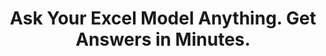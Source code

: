 ---
aliases: 
  - /solutions/share-spreadsheets-and-presentations-online/
  - /solutions/compatibility-with-excel-and-powerpoint/
  - /solutions/track-changes-from-an-excel-file/
  - /solutions/collaborative-decision-making-software/
  - /solutions/spreadsheet-collaboration-software/
  - /solutions/collaboration/
  - /solutions/multidimensional-olap-analysis-online/
  - /product-tour/
  - /solutions/
  - /features/
  - /why-visyond/
title: Ask Your Excel Model Anything. Get Answers in Minutes.
metaTags: >-
  <meta property="og:title" content="Ask Your Excel Model Anything. Share Answers in Minutes.">
  <meta property="og:type" content="website">
  <meta property="og:image" content="https://visyond.com/img/thumbnails/Thumbnail - Homepage 2022.png">
  <meta property="og:description" content="Visualize your spreadsheets as predictive dashboards, automate Financial Statements, What-if and Risk analyses.">
  <meta property="og:url" content="https://visyond.com">
  <meta name="description" content="Visualize your spreadsheets as predictive dashboards, automate Financial Statements, What-if and Risk analyses.">
topTitle: >-
  Ask Your Excel Model Anything. Share Answers <span style="color: #0086ff;">in Minutes</span>.
topDescription: >-
  <div class="home-hero__topSubtitle-subtitle">
  Visualize your spreadsheets as predictive dashboards, automate Financial Statements, What-if and Risk analyses.
  </br></br>
  Protect sensitive data and reduce information overload by letting each collaborator interact only with what they need.
  </div>
useCasesHeader: What would you like to do?
useCaseSection:
  - useCaseSectionContent:
      - useCaseTitle: Gather Data
        useCaseImage: /img/demo/Goals Dashboards Thumbnail.jpg
        isVisible: true
        useCaseDescription: >-
          Gather data from different stakeholders, exposing only specific parts of the spreadsheet. Track contributions and improve accountability. Separate the model’s logic and data into different layers.
      - useCaseTitle: Protect Spreadsheets from People
        useCaseImage: /img/demo/Goals Dashboards Thumbnail.jpg
        isVisible: true
        useCaseDescription: >-
          Prevent people from accidentally corrupting the model. Establish a safe, interactive layer where teams can query the model without interfering with each other or changing the central calculation engine.
        useCaseURL: /solutions/what-if-analysis/
      - useCaseTitle: Protect People from Spreadsheets
        useCaseImage: /img/demo/Goals Dashboards Thumbnail.jpg
        isVisible: true
        useCaseDescription: >-
          Show only what matters to your collaborators and enable them to safely 'play' with it.
        useCaseURL: /solutions/what-if-analysis/  
      - useCaseTitle: Predictive ‘What-if’ Dashboards for Decision Making
        useCaseImage: /img/demo/Goals Dashboards Thumbnail.jpg
        isVisible: true
        useCaseDescription: >-
          Link your spreadsheet models to interactive online dashboards, and empower collaborators to visualize forecasts and test scenarios.
      - useCaseTitle: Predictive ‘What-if’ Dashboards for Decision Making
        useCaseImage: /img/demo/Goals Dashboards Thumbnail.jpg
        isVisible: true
        useCaseDescription: >-
          Link your spreadsheet models to interactive online dashboards, and empower collaborators to visualize forecasts and test scenarios.
      - useCaseTitle: Predictive ‘What-if’ Dashboards for Decision Making
        useCaseImage: /img/demo/Goals Dashboards Thumbnail.jpg
        isVisible: true
        useCaseDescription: >-
          Link your spreadsheet models to interactive online dashboards, and empower collaborators to visualize forecasts and test scenarios.
      - useCaseTitle: Predictive ‘What-if’ Dashboards for Decision Making
        useCaseImage: /img/demo/Goals Dashboards Thumbnail.jpg
        isVisible: true
        useCaseDescription: >-
          Link your spreadsheet models to interactive online dashboards, and empower collaborators to visualize forecasts and test scenarios.
    useCaseSectionTitle: Make Collaboration Secure and Improve Accountability
  - useCaseSectionContent:
      - useCaseTitle: Pricing and Valuation Calculators
        useCaseImage: /img/demo/Goals Dashboards Thumbnail.jpg
        isVisible: true
        useCaseDescription: >-
          Turn your model into calculator blah-blah-blah.
      - useCaseTitle: Scenario Forecasting and What-if Calculators
        useCaseImage: /img/demo/Goals Dashboards Thumbnail.jpg
        isVisible: true
        useCaseDescription: >-
          Turn your model into calculator blah-blah-blah.
      - useCaseTitle: Presentations for Management or Clients
        useCaseImage: /img/demo/Goals Dashboards Thumbnail.jpg
        isVisible: true
        useCaseDescription: >-
          Turn your model into calculator blah-blah-blah.          
    useCaseSectionTitle: Create Interactive Reports   
  - useCaseSectionContent:
      - useCaseTitle: Budget vs. Actual
        useCaseImage: /img/demo/Goals Dashboards Thumbnail.jpg
        isVisible: true
        useCaseDescription: >-
          Easily do budget vs actual
      - useCaseTitle: Scenario Comparison and What-if Analysis
        useCaseImage: /img/demo/Goals Dashboards Thumbnail.jpg
        isVisible: true
        useCaseDescription: >-
          What-if you could do what-if analysis blah blah blah.        
    useCaseSectionTitle: Insights and Analytics   
  - useCaseSectionContent:
      - useCaseTitle: Generate Financial Statements from Your Spreadsheet
        useCaseImage: /img/demo/Goals Dashboards Thumbnail.jpg
        isVisible: true
        useCaseDescription: >-
          Transform your spreadsheet model and its forecasts into Balance Sheets, Income and Cash Flow Statements.
    useCaseSectionTitle: Financial Statements
  - useCaseSectionContent:
      - useCaseTitle: Distribute models and blah blah
        useCaseImage: /img/demo/Goals Dashboards Thumbnail.jpg
        isVisible: true
        useCaseDescription: >-
          Transform your spreadsheet model and its forecasts into Balance Sheets, Income and Cash Flow Statements.
    useCaseSectionTitle: Spreadsheet Modeling
StepsHeader: >-
      3 Simple Steps to Save Countless Hours
StepsSubtitle: >-
      No installations. Easy-to-use. Value from day one.
StepsBlock:
  - descr: >-
      Import your spreadsheet or create one in Visyond, turning it into a collaborative platform for predictive dashboards and self-service analysis.</br></br>
      Complement your existing toolkit (Excel add-ins, BI-tools) for quick and agile business case development, and build a solid foundation for decision making.
    benefitsList:
      - text: >-
          No need to install anything. Visyond works in the browser, on any operating system.
      - text: >-
           Fully utilize your Excel modeling experience - Visyond uses the same formulas and syntax.
      - text: >-
           Improve your workflows by reducing errors, controlling access, and tracking changes and scenarios.       
    infoVideo: /video/3 steps/Step 1 - Connect Your Spreadsheet.mp4
    infoVideoPoster: /video/3 steps/Step 1 - Connect Your Spreadsheet.jpg
    image: /img/home/step1.png
    title: 'Import Your Spreadsheet'
    titlePrefix: '1'
  - descr: >-
      Get ready-to-present What-if analysis reports with a few clicks. It’s that simple.</br></br>
      Deliver reliable insights and reduce the risk of errors.
    benefitsList:
      - text: >-    
          You don’t need to move data across many tools - analyses are in the cloud together with the model, its scenarios and dashboards.
      - text: >-
          Both novices and experts can easily analyze data, and build powerful workflows that are difficult and expensive to set up otherwise.
      - text: >-
          No-code and no need for maintenance if the spreadsheet changes.
    infoVideo: /video/3 steps/Step 2 - Analyze with a Few Clicks.mp4
    infoVideoPoster: /video/3 steps/Step 2 - Analyze with a Few Clicks.jpg      
    image: /img/home/step2.png  
    title: 'Understand How Changes Impact Forecasts'
    titlePrefix: '2'   
  - descr: >-
      Create interactive ‘what-if’ dashboards to visualize scenarios and forecasts, powered by your model’s calculations, without exposing the intricacies of the spreadsheet.
    benefitsList:
      - text: >-
          Viewers playing with the numbers on the dashboard can’t break the spreadsheet (or even see it, if you so wish).
      - text: >-
          Each stakeholder has a unique view depending on which worksheets and dashboards they are allowed to see.
      - text: >-
          Dashboards are secure and always up-to-date visualization layers on top of your spreadsheet, which acts as a calculation engine in the cloud (a single source of truth).             
    infoVideo: /video/3 steps/Step 3 - Share Insights via Dashboards.mp4
    infoVideoPoster: /video/Step 3 - Share Insights via Dashboards.jpg    
    image: /img/home/step4.png
    title: 'Share Insights via Predictive Dashboards'
    titlePrefix: '3'  
FeaturesHeader: 'Be Prepared for Any Scenario and What-if Question'
infoBlockFirst:
  - benefitsList:
      - text: >-
          Answer ‘what-if’ questions with Scenario Analysis.
      - text: >-
          Visualize the cells that change between scenarios with Scenario Waterfall Analysis.
      - text: >-
          Track assumptions and scenarios from your collaborators, and always know where the numbers are coming from.
      - text: >-
          Empower collaborators to test scenarios independently via interactive dashboards, shielding them from information overload.
    descr: >-
      Analyze scenarios, create forecasts, compare Budget vs Actual and turn scenario planning into a truly collaborative experience.
    infoVideo: '/video/Create, Compare and Analyze Scenarios On-the-fly - Visyond.mp4'
    infoVideoPoster: '/video/Create, Compare and Analyze Scenarios On-the-fly - Visyond.jpg'
    title: 'Scenario Planning and Forecasting'
    demoLink: 'https://visyond.com/project/f884b9bd-2d01-4baf-b1cb-f8a037ab5c28'
  - benefitsList:
      - text: Visualize the impact of important cells with Tornado Analysis.
      - text: Learn what really drives your decision metrics and see how sensitive your model is to changes with Sensitivity Analysis.   
      - text: Analyze risks with Monte Carlo simulations.
      - text: >-
          Get presentation-ready analysis charts and securely share them with collaborators.
      - text: >-
          Extend your collaborators’ analyses without anyone losing or corrupting data.
    descr: >-
      Analyze important decision metrics, and empower teams to self-serve and collaborate on analyses. All this - in a single platform that connects spreadsheets, analyses and dashboards.
    infoVideo: /video/Visualize the Impact of Important Business Drivers - Visyond.mp4
    infoVideoPoster: /video/Visualize the Impact of Important Business Drivers - Visyond.jpg
    title: What-if Analysis and Monte Carlo Simulations
  - benefitsList:
      - text: >-
          Creating a dashboard is easy. Add output cells with decision metrics from your spreadsheet, select input cells, style them as sliders or dropdowns, throw in some charts, and your dashboard is ready to go!
      - text: >-
          Your spreadsheet is safe. Changing data on the dashboard does not change the spreadsheet.
      - text: >-
          Control access. Share only specific dashboards and scenarios with specific collaborators.
    descr: >-
      Link your spreadsheet models to interactive online dashboards, and securely share them online. Empower your team or clients to visualize forecasts and scenarios without the risk of breaking the spreadsheet.
    infoVideo: /video/Share Insights with Spreadsheet-driven Dashboards - Visyond.mp4
    infoVideoPoster: /video/Share Insights with Spreadsheet-driven Dashboards - Visyond.jpg
    title: Predictive ‘What-if’ Dashboards     
visForHeader: 'Visyond Is for Everyone Who Makes Decisions Based on Spreadsheets'
functionTitle: Functions
caseTitle: Use Cases
industryTitle: Industries
functionList:
  - image: /img/home/visForColumn1/function2.png
    text: Analysts and Modelers
  - image: /img/home/visForColumn1/function1.png
    text: CxOs & Decision Makers
  - image: /img/home/visForColumn1/function3.png
    text: Sales & Communication
  - image: /img/home/visForColumn1/function4.png
    text: Consultants
caseList:
  - image: /img/home/visForColumn2/case1.png
    text: Risk Analysis & Simulations
  - image: /img/home/visForColumn2/case2.png
    text: Planning & Modelling
  - image: /img/home/visForColumn2/case3.png
    text: Budgeting & Forecasting
  - image: /img/home/visForColumn2/case4.png
    text: Financial Reporting
  - image: /img/home/visForColumn2/case5.png
    text: Investment Analysis
  - image: /img/home/visForColumn2/case6.png
    text: Scenario Analysis
industryList:
  - image: /img/home/visForColumn3/industry1.png
    text: Banking
  - image: /img/home/visForColumn3/industry5.png
    text: Management Consulting
  - image: /img/home/visForColumn3/industry2.png
    text: Financial Services
  - image: /img/home/visForColumn3/industry6.png
    text: Telecommunication
  - image: /img/home/visForColumn3/industry3.png
    text: Real Estate
  - image: /img/home/visForColumn3/industry4.png
    text: Insurance     
AddinCloudHeader: 'Work the Way You Like'
summary:
  - content: >-
      Get the Excel add-in if you want to use macros, other add-ins and cutting-edge Excel features, or to work with very large spreadsheets.
    title: Excel Add-in
    image: /img/home/excelAddinIcon.png
    buttonText: Get Add-in
    buttonLink: https://appsource.microsoft.com/en-us/product/office/WA200002940
  - content: >-
      Sign up for the cloud platform if you want advanced collaboration on spreadsheets, scenarios, analyses and interactive dashboards with secure, role- and object-based access control. 
    title: Cloud Platform
    image: /img/home/cloudPlatformIcon.png
    buttonText: Get Started
    buttonLink: /accounts/signup/
DemoStripTitle: Try It Live Before You Sign Up
DemoStripTitleButton: See the Interactive Demo
DemoStripTitleLink: https://visyond.com/project/125105b6-a269-4dd1-9145-5e4eea10276d
---